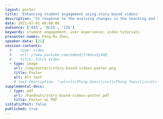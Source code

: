 ```yaml
---
layout: poster
title: 'Enhancing student engagement using story-based videos'
description: 'In response to the evolving changes in the teaching and learning environment, we re-designed several learning videos to encourage a more engaging learning experience by incorporating new instructional strategies, specifically story-based learning. In contrast to conventional screen-recorded video tutorials with narratives, story-based videos were developed with cartoon characters, settings, and contexts similar to student life. Both types of videos were used for library instruction. Informal assessments have shown that both types of tutorials were effective in terms of student learning outcomes. We conducted a user study with 50 first-year students with two kinds of videos to address student engagement. The poster will share the detailed results and comments from students. The main takeaways are that while the immediate learning outcomes were similar, student engagement and confidence level were higher for the story-based video. And, when students were asked about their preferences of presentation type if given an option, the majority of them choose story-based presentation. This study tests the approach in an academic library setting with undergraduate students and potentially can lead to improvements in information literacy programs and inform library practices. We believe the story-based approach has great potential to enhance student learning in an online setting as well.'
date: 2021-07-01 08:00:00
audience: ['AIG', 'DLIG', 'IIG']
keywords: student engagement; user experience; video tutorials
presenter-names: Feng-Ru Sheu,
speaker-data: [21]
session-contents:
  #  - type: video
  #    url: //www.youtube.com/embed/trW4vvIyXmQ
  #    title: Intro Video
  - type: image
    url: /img/posters/story-based-videos-poster.png
    title: Poster
    alt: Alt text
    # text-description: '<ol><li>Thing One</li><li>Thing Two</li></ol>'
supplemental-docs:
  - type: pdf
    url: /handouts/story-based-videos-poster.pdf
    title: Poster as PDF
isStaticPost: false
published: true
---
```

